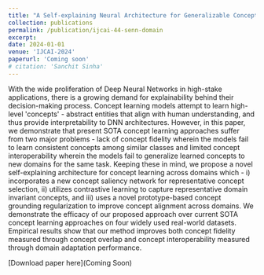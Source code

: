 ```yaml
---
title: "A Self-explaining Neural Architecture for Generalizable Concept Learning"
collection: publications
permalink: /publication/ijcai-44-senn-domain
excerpt: 
date: 2024-01-01
venue: 'IJCAI-2024'
paperurl: 'Coming soon'
# citation: 'Sanchit Sinha'
---
```

With the wide proliferation of Deep Neural Networks in high-stake applications, there is a growing demand for explainability behind their decision-making process. Concept learning models attempt to learn high-level 'concepts' - abstract entities that align with human understanding, and thus provide interpretability to DNN architectures. However, in this paper, we demonstrate that present SOTA concept learning approaches suffer from two major problems - lack of concept fidelity wherein the models fail to learn consistent concepts among similar classes and limited concept interoperability wherein the models fail to generalize learned concepts to new domains for the same task. Keeping these in mind, we propose a novel self-explaining architecture for concept learning across domains which - i) incorporates a new concept saliency network for representative concept selection, ii) utilizes contrastive learning to capture representative domain invariant concepts, and iii) uses a novel prototype-based concept grounding regularization to improve concept alignment across domains. We demonstrate the efficacy of our proposed approach over current SOTA concept learning approaches on four widely used real-world datasets. Empirical results show that our method improves both concept fidelity measured through concept overlap and concept interoperability measured through domain adaptation performance. 


[Download paper here](Coming Soon)

<!-- Recommended citation: Your Name, You. (2009). "Paper Title Number 1." <i>Journal 1</i>. 1(1). -->